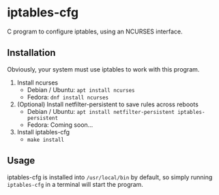 # iptables-cfg
C program to configure iptables, using an NCURSES interface.

## Installation

Obviously, your system must use iptables to work with this program.

1.  Install ncurses
    * Debian / Ubuntu: `apt install ncurses`
    * Fedora: `dnf install ncurses`
2.  (Optional) Install netfilter-persistent to save rules across reboots
    * Debian / Ubuntu: `apt install netfilter-persistent iptables-persistent`
    * Fedora: Coming soon...
3.  Install iptables-cfg
    * `make install`

## Usage

iptables-cfg is installed into `/usr/local/bin` by default, so simply running
`iptables-cfg` in a terminal will start the program.
